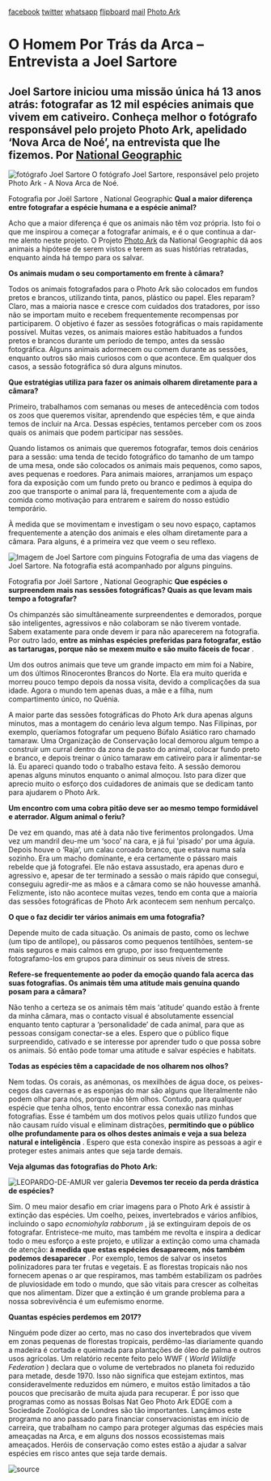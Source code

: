 [facebook](https://www.facebook.com/sharer/sharer.php?u=https%3A%2F%2Fwww.natgeo.pt%2Fphoto-ark%2Fo-homem-por-tras-da-arca-entrevista-a-joel-sartore) [twitter](https://twitter.com/share?url=https%3A%2F%2Fwww.natgeo.pt%2Fphoto-ark%2Fo-homem-por-tras-da-arca-entrevista-a-joel-sartore&via=natgeo&text=O%20Homem%20Por%20Tr%C3%A1s%20da%20Arca%20%E2%80%93%20Entrevista%20a%20Joel%20Sartore) [whatsapp](https://web.whatsapp.com/send?text=https%3A%2F%2Fwww.natgeo.pt%2Fphoto-ark%2Fo-homem-por-tras-da-arca-entrevista-a-joel-sartore) [flipboard](https://share.flipboard.com/bookmarklet/popout?v=2&title=O%20Homem%20Por%20Tr%C3%A1s%20da%20Arca%20%E2%80%93%20Entrevista%20a%20Joel%20Sartore&url=https%3A%2F%2Fwww.natgeo.pt%2Fphoto-ark%2Fo-homem-por-tras-da-arca-entrevista-a-joel-sartore) [mail](mailto:?subject=NatGeo&body=https%3A%2F%2Fwww.natgeo.pt%2Fphoto-ark%2Fo-homem-por-tras-da-arca-entrevista-a-joel-sartore%20-%20O%20Homem%20Por%20Tr%C3%A1s%20da%20Arca%20%E2%80%93%20Entrevista%20a%20Joel%20Sartore) [Photo Ark](https://www.natgeo.pt/photoark) 
# O Homem Por Trás da Arca – Entrevista a Joel Sartore 
## Joel Sartore iniciou uma missão única há 13 anos atrás: fotografar as 12 mil espécies animais que vivem em cativeiro. Conheça melhor o fotógrafo responsável pelo projeto Photo Ark, apelidado ‘Nova Arca de Noé’, na entrevista que lhe fizemos. Por [National Geographic](https://www.natgeo.pt/autor/national-geographic) 
![fotógrafo Joel Sartore](img/files_styles_image_00_public_joel_0headshot_0_large.jpg)
O fotógrafo Joel Sartore, responsável pelo projeto Photo Ark - A Nova Arca de Noé. 

Fotografia por Joël Sartore , National Geographic **Qual a maior diferença entre fotografar a espécie humana e a espécie animal?** 

Acho que a maior diferença é que os animais não têm voz própria. Isto foi o que me inspirou a começar a fotografar animais, e é o que continua a dar-me alento neste projeto. O Projeto [Photo Ark](https://www.natgeo.pt/photoark) da National Geographic dá aos animais a hipótese de serem vistos e terem as suas histórias retratadas, enquanto ainda há tempo para os salvar. 

**Os animais mudam o seu comportamento em frente à câmara?** 

Todos os animais fotografados para o Photo Ark são colocados em fundos pretos e brancos, utilizando tinta, panos, plástico ou papel. Eles reparam? Claro, mas a maioria nasce e cresce com cuidados dos tratadores, por isso não se importam muito e recebem frequentemente recompensas por participarem. O objetivo é fazer as sessões fotográficas o mais rapidamente possível. Muitas vezes, os animais maiores estão habituados a fundos pretos e brancos durante um período de tempo, antes da sessão fotográfica. Alguns animais adormecem ou comem durante as sessões, enquanto outros são mais curiosos com o que acontece. Em qualquer dos casos, a sessão fotográfica só dura alguns minutos. 

**Que estratégias utiliza para fazer os animais olharem diretamente para a câmara?** 

Primeiro, trabalhamos com semanas ou meses de antecedência com todos os zoos que queremos visitar, aprendendo que espécies têm, e que ainda temos de incluir na Arca. Dessas espécies, tentamos perceber com os zoos quais os animais que podem participar nas sessões. 

Quando listamos os animais que queremos fotografar, temos dois cenários para a sessão: uma tenda de tecido fotográfico do tamanho de um tampo de uma mesa, onde são colocados os animais mais pequenos, como sapos, aves pequenas e roedores. Para animais maiores, arranjamos um espaço fora da exposição com um fundo preto ou branco e pedimos à equipa do zoo que transporte o animal para lá, frequentemente com a ajuda de comida como motivação para entrarem e saírem do nosso estúdio temporário. 

À medida que se movimentam e investigam o seu novo espaço, captamos frequentemente a atenção dos animais e eles olham diretamente para a câmara. Para alguns, é a primeira vez que veem o seu reflexo. 

![Imagem de Joel Sartore com pinguins](img/files_styles_image_00_public_footer_image_x_00_0_large.jpg)
Fotografia de uma das viagens de Joel Sartore. Na fotografia está acompanhado por alguns pinguins. 

Fotografia por Joël Sartore , National Geographic **Que espécies o surpreendem mais nas sessões fotográficas? Quais as que levam mais tempo a fotografar?** 

Os chimpanzés são simultâneamente surpreendentes e demorados, porque são inteligentes, agressivos e não colaboram se não tiverem vontade. Sabem exatamente para onde devem ir para não aparecerem na fotografia. Por outro lado, **entre as minhas espécies preferidas para fotografar, estão as tartarugas, porque não se mexem muito e são muito fáceis de focar** . 

Um dos outros animais que teve um grande impacto em mim foi a Nabire, um dos últimos Rinocerontes Brancos do Norte. Ela era muito querida e morreu pouco tempo depois da nossa visita, devido a complicações da sua idade. Agora o mundo tem apenas duas, a mãe e a filha, num compartimento único, no Quénia. 

A maior parte das sessões fotográficas do Photo Ark dura apenas alguns minutos, mas a montagem do cenário leva algum tempo. Nas Filipinas, por exemplo, queríamos fotografar um pequeno Búfalo Asiático raro chamado tamaraw. Uma Organização de Conservação local demorou algum tempo a construir um curral dentro da zona de pasto do animal, colocar fundo preto e branco, e depois treinar o único tamaraw em cativeiro para ir alimentar-se lá. Eu apareci quando todo o trabalho estava feito. A sessão demorou apenas alguns minutos enquanto o animal almoçou. Isto para dizer que aprecio muito o esforço dos cuidadores de animais que se dedicam tanto para ajudarem o Photo Ark. 

**Um encontro com uma cobra pitão deve ser ao mesmo tempo formidável e aterrador. Algum animal o feriu?** 

De vez em quando, mas até à data não tive ferimentos prolongados. Uma vez um mandril deu-me um ‘soco’ na cara, e já fui 'pisado' por uma águia. Depois houve o ‘Raja’, um calau coroado branco, que estava numa sala sozinho. Era um macho dominante, e era certamente o pássaro mais rebelde que já fotografei. Ele não estava assustado, era apenas duro e agressivo e, apesar de ter terminado a sessão o mais rápido que consegui, conseguiu agredir-me as mãos e a câmara como se não houvesse amanhã. Felizmente, isto não acontece muitas vezes, tendo em conta que a maioria das sessões fotográficas de Photo Ark acontecem sem nenhum percalço. 

**O que o faz decidir ter vários animais em uma fotografia?** 

Depende muito de cada situação. Os animais de pasto, como os lechwe (um tipo de antílope), ou pássaros como pequenos tentilhões, sentem-se mais seguros e mais calmos em grupo, por isso frequentemente fotografamo-los em grupos para diminuir os seus níveis de stress. 

**Refere-se frequentemente ao poder da emoção quando fala acerca das suas fotografias. Os animais têm uma atitude mais genuína quando posam para a câmara?** 

Não tenho a certeza se os animais têm mais ‘atitude’ quando estão à frente da minha câmara, mas o contacto visual é absolutamente essencial enquanto tento capturar a ‘personalidade’ de cada animal, para que as pessoas consigam conectar-se a eles. Espero que o público fique surpreendido, cativado e se interesse por aprender tudo o que possa sobre os animais. Só então pode tomar uma atitude e salvar espécies e habitats. 

**Todas as espécies têm a capacidade de nos olharem nos olhos?** 

Nem todas. Os corais, as anémonas, os mexilhões de água doce, os peixes-cegos das cavernas e as esponjas do mar são alguns que literalmente não podem olhar para nós, porque não têm olhos. Contudo, para qualquer espécie que tenha olhos, tento encontrar essa conexão nas minhas fotografias. Esse é também um dos motivos pelos quais utilizo fundos que não causam ruído visual e eliminam distrações, **permitindo que o público olhe profundamente para os olhos destes animais e veja a sua beleza natural e inteligência** . Espero que esta conexão inspire as pessoas a agir e proteger estes animais antes que seja tarde demais. 

**Veja algumas das fotografias do Photo Ark:** 

![LEOPARDO-DE-AMUR](img/files_styles_image_00_public.jpg)
ver galeria **Devemos ter receio da perda drástica de espécies?** 

Sim. O meu maior desafio em criar imagens para o Photo Ark é assistir à extinção das espécies. Um coelho, peixes, invertebrados e vários anfíbios, incluindo o sapo _ecnomiohyla rabborum_ , já se extinguiram depois de os fotografar. Entristece-me muito, mas também me revolta e inspira a dedicar todo o meu esforço a este projeto, e utilizar a extinção como uma chamada de atenção: **à medida que estas espécies desaparecem, nós também podemos desaparecer** . Por exemplo, temos de salvar os insetos polinizadores para ter frutas e vegetais. E as florestas tropicais não nos fornecem apenas o ar que respiramos, mas também estabilizam os padrões de pluviosidade em todo o mundo, que são vitais para crescer as colheitas que nos alimentam. Dizer que a extinção é um grande problema para a nossa sobrevivência é um eufemismo enorme. 

**Quantas espécies perdemos em 2017?** 

Ninguém pode dizer ao certo, mas no caso dos invertebrados que vivem em zonas pequenas de florestas tropicais, perdêmo-las diariamente quando a madeira é cortada e queimada para plantações de óleo de palma e outros usos agrícolas. Um relatório recente feito pelo WWF ( _World Wildlife Federation_ ) declara que o volume de vertebrados no planeta foi reduzido para metade, desde 1970. Isso não significa que estejam extintos, mas consideravelmente reduzidos em número, e muitos estão limitados a tão poucos que precisarão de muita ajuda para recuperar. É por isso que programas como as nossas Bolsas Nat Geo Photo Ark EDGE com a Sociedade Zoológica de Londres são tão importantes. Lançámos este programa no ano passado para financiar conservacionistas em início de carreira, que trabalham no campo para proteger algumas das espécies mais ameaçadas na Arca, e em alguns dos nossos ecossistemas mais ameaçados. Heróis de conservação como estes estão a ajudar a salvar espécies em risco antes que seja tarde demais. 



![source](https://www.natgeo.pt/photo-ark/o-homem-por-tras-da-arca-entrevista-a-joel-sartore)